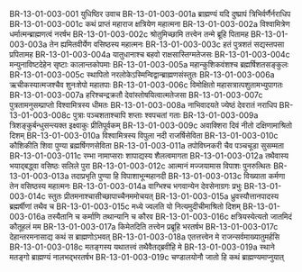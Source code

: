 BR-13-01-003-001	युधिष्ठिर उवाच
BR-13-01-003-001a	ब्राह्मण्यं यदि दुष्प्रापं त्रिभिर्वर्णैर्नराधिप
BR-13-01-003-001c	कथं प्राप्तं महाराज क्षत्रियेण महात्मना
BR-13-01-003-002a	विश्वामित्रेण धर्मात्मन्ब्राह्मणत्वं नरर्षभ
BR-13-01-003-002c	श्रोतुमिच्छामि तत्त्वेन तन्मे ब्रूहि पितामह
BR-13-01-003-003a	तेन ह्यमितवीर्येण वसिष्ठस्य महात्मनः
BR-13-01-003-003c	हतं पुत्रशतं सद्यस्तपसा प्रपितामह
BR-13-01-003-004a	यातुधानाश्च बहवो राक्षसास्तिग्मतेजसः
BR-13-01-003-004c	मन्युनाविष्टदेहेन सृष्टाः कालान्तकोपमाः
BR-13-01-003-005a	महान्कुशिकवंशश्च ब्रह्मर्षिशतसङ्कुलः
BR-13-01-003-005c	स्थापितो नरलोकेऽस्मिन्विद्वान्ब्राह्मणसंस्तुतः
BR-13-01-003-006a	ऋचीकस्यात्मजश्चैव शुनःशेपो महातपाः
BR-13-01-003-006c	विमोक्षितो महासत्रात्पशुतामभ्युपागतः
BR-13-01-003-007a	हरिश्चन्द्रक्रतौ देवांस्तोषयित्वात्मतेजसा
BR-13-01-003-007c	पुत्रतामनुसम्प्राप्तो विश्वामित्रस्य धीमतः
BR-13-01-003-008a	नाभिवादयते ज्येष्ठं देवरातं नराधिप
BR-13-01-003-008c	पुत्राः पञ्चशताश्चापि शप्ताः श्वपचतां गताः
BR-13-01-003-009a	त्रिशङ्कुर्बन्धुसन्त्यक्त इक्ष्वाकुः प्रीतिपूर्वकम्
BR-13-01-003-009c	अवाक्शिरा दिवं नीतो दक्षिणामाश्रितो दिशम्
BR-13-01-003-010a	विश्वामित्रस्य विपुला नदी राजर्षिसेविता
BR-13-01-003-010c	कौशिकीति शिवा पुण्या ब्रह्मर्षिगणसेविता
BR-13-01-003-011a	तपोविघ्नकरी चैव पञ्चचूडा सुसम्मता
BR-13-01-003-011c	रम्भा नामाप्सराः शापाद्यस्य शैलत्वमागता
BR-13-01-003-012a	तथैवास्य भयाद्बद्ध्वा वसिष्ठः सलिले पुरा
BR-13-01-003-012c	आत्मानं मज्जयामास विपाशः पुनरुत्थितः
BR-13-01-003-013a	तदाप्रभृति पुण्या हि विपाशाभून्महानदी
BR-13-01-003-013c	विख्याता कर्मणा तेन वसिष्ठस्य महात्मनः
BR-13-01-003-014a	वाग्भिश्च भगवान्येन देवसेनाग्रगः प्रभुः
BR-13-01-003-014c	स्तुतः प्रीतमनाश्चासीच्छापाच्चैनममोचयत्
BR-13-01-003-015a	ध्रुवस्यौत्तानपादस्य ब्रह्मर्षीणां तथैव च
BR-13-01-003-015c	मध्ये ज्वलति यो नित्यमुदीचीमाश्रितो दिशम्
BR-13-01-003-016a	तस्यैतानि च कर्माणि तथान्यानि च कौरव
BR-13-01-003-016c	क्षत्रियस्येत्यतो जातमिदं कौतूहलं मम
BR-13-01-003-017a	किमेतदिति तत्त्वेन प्रब्रूहि भरतर्षभ
BR-13-01-003-017c	देहान्तरमनासाद्य कथं स ब्राह्मणोऽभवत्
BR-13-01-003-018a	एतत्तत्त्वेन मे राजन्सर्वमाख्यातुमर्हसि
BR-13-01-003-018c	मतङ्गस्य यथातत्त्वं तथैवैतद्ब्रवीहि मे
BR-13-01-003-019a	स्थाने मतङ्गो ब्राह्मण्यं नालभद्भरतर्षभ
BR-13-01-003-019c	चण्डालयोनौ जातो हि कथं ब्राह्मण्यमाप्नुयात्


